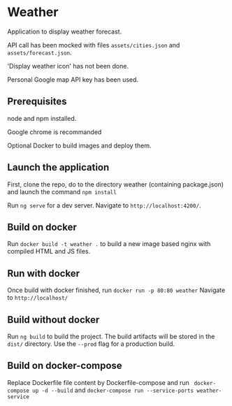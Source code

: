 # Weather

Application to display weather forecast.

API call has been mocked with files `assets/cities.json` and `assets/forecast.json`.

'Display weather icon' has not been done.

Personal Google map API key has been used.

## Prerequisites
node and npm installed.

Google chrome is recommanded

Optional Docker to build images and  deploy them.

## Launch the application

First, clone the repo, do to the directory weather (containing package.json) and launch the command `npm install`

Run `ng serve` for a dev server. Navigate to `http://localhost:4200/`.

## Build on docker

Run `docker build -t weather .` to build a new image based nginx with compiled HTML and JS files.

## Run with docker

Once build with docker finished, run `docker run -p 80:80 weather` Navigate to `http://localhost/`

## Build without docker

Run `ng build` to build the project. The build artifacts will be stored in the `dist/` directory. Use the `--prod` flag for a production build.

## Build on docker-compose

Replace Dockerfile file content by Dockerfile-compose and run ` docker-compose up -d --build` and `docker-compose run --service-ports weather-service`

